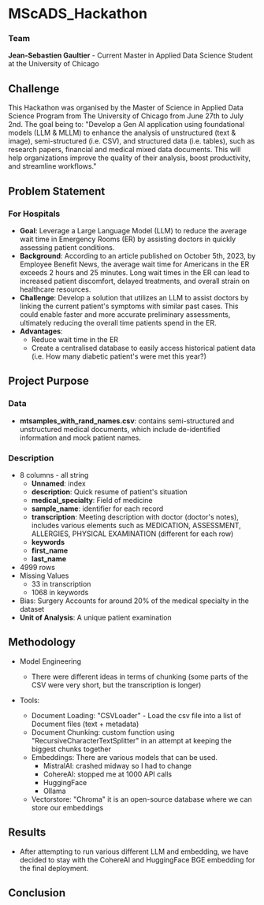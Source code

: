 # MScADS_Hackathon
### Team
**Jean-Sebastien Gaultier** - Current Master in Applied Data Science Student at the University of Chicago

## Challenge
This Hackathon was organised by the Master of Science in Applied Data Science Program from The University of Chicago from June 27th to July 2nd. The goal being to: "Develop a Gen AI application using foundational models (LLM & MLLM) to enhance the analysis of unstructured (text & image), semi-structured (i.e. CSV), and structured data (i.e. tables), such as research papers, financial and medical mixed data documents. This will help organizations improve the quality of their analysis, boost productivity, and streamline workflows." 


## Problem Statement
### For Hospitals
- **Goal**: Leverage a Large Language Model (LLM) to reduce the average wait time in Emergency Rooms (ER) by assisting doctors in quickly assessing patient conditions.
- **Background**: According to an article published on October 5th, 2023, by Employee Benefit News, the average wait time for Americans in the ER exceeds 2 hours and 25 minutes. Long wait times in the ER can lead to increased patient discomfort, delayed treatments, and overall strain on healthcare resources.
- **Challenge**: Develop a solution that utilizes an LLM to assist doctors by linking the current patient's symptoms with similar past cases. This could enable faster and more accurate preliminary assessments, ultimately reducing the overall time patients spend in the ER.
- **Advantages**:
  - Reduce wait time in the ER
  - Create a centralised database to easily access historical patient data (i.e. How many diabetic patient's were met this year?)

## Project Purpose
### Data
- **mtsamples_with_rand_names.csv**: contains semi-structured and unstructured medical documents, which include de-identified information and mock patient names.
### Description
- 8 columns - all string
  - **Unnamed**: index
  - **description**: Quick resume of patient's situation
  - **medical_specialty**: Field of medicine
  - **sample_name**: identifier for each record
  - **transcription**: Meeting description with doctor (doctor's notes), includes various elements such as MEDICATION, ASSESSMENT, ALLERGIES, PHYSICAL EXAMINATION (different for each row)
  - **keywords**
  - **first_name**
  - **last_name**
- 4999 rows
- Missing Values
  - 33 in transcription
  - 1068 in keywords
- Bias: Surgery Accounts for around 20% of the medical specialty in the dataset
- **Unit of Analysis**: A unique patient examination

 ## Methodology
- Model Engineering
  - There were different ideas in terms of chunking (some parts of the CSV were very short, but the transcription is longer)

- Tools:
  - Document Loading: "CSVLoader" - Load the csv file into a list of Document files (text + metadata)
  - Document Chunking: custom function using "RecursiveCharacterTextSplitter" in an attempt at keeping the biggest chunks together
  - Embeddings: There are various models that can be used.
    - MistralAI: crashed midway so I had to change
    - CohereAI: stopped me at 1000 API calls
    - HuggingFace
    - Ollama
  - Vectorstore: "Chroma" it is an open-source database where we can store our embeddings

 ## Results
- After attempting to run various different LLM and embedding, we have decided to stay with the CohereAI and HuggingFace BGE embedding for the final deployment.

 ## Conclusion

